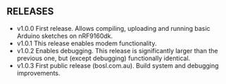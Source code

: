 ## RELEASES 

- v1.0.0		First release. Allows compiling, uploading and running basic Arduino sketches
				on nRF9160dk.
- v1.0.1		This release enables modem functionality.
- v1.0.2		Enables debugging. This release is significantly larger than the previous
				one, but (except debugging) functionally identical.
- v1.0.3		First public release (bosl.com.au). Build system and debugging improvements.
